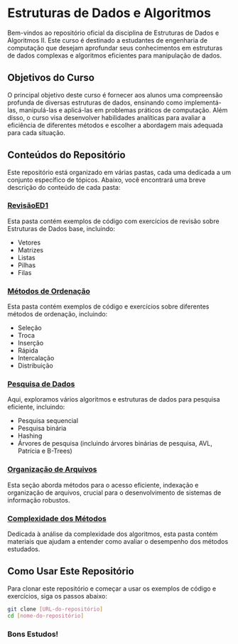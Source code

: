 # Estruturas de Dados e Algoritmos

Bem-vindos ao repositório oficial da disciplina de Estruturas de Dados e Algoritmos II. Este curso é destinado a estudantes de engenharia de computação que desejam aprofundar seus conhecimentos em estruturas de dados complexas e algoritmos eficientes para manipulação de dados. 

## Objetivos do Curso

O principal objetivo deste curso é fornecer aos alunos uma compreensão profunda de diversas estruturas de dados, ensinando como implementá-las, manipulá-las e aplicá-las em problemas práticos de computação. Além disso, o curso visa desenvolver habilidades analíticas para avaliar a eficiência de diferentes métodos e escolher a abordagem mais adequada para cada situação.

## Conteúdos do Repositório

Este repositório está organizado em várias pastas, cada uma dedicada a um conjunto específico de tópicos. Abaixo, você encontrará uma breve descrição do conteúdo de cada pasta:

### [RevisãoED1](https://github.com/brunamichellyos/UFG-ED2/tree/main/Revis%C3%A3oED1)

Esta pasta contém exemplos de código com exercícios de revisão sobre Estruturas de Dados base, incluindo:
- Vetores
- Matrizes
- Listas
- Pilhas
- Filas

### [Métodos de Ordenação](https://github.com/brunamichellyos/UFG-ED2/blob/main/M%C3%A9todos%20de%20Ordena%C3%A7%C3%A3o)

Esta pasta contém exemplos de código e exercícios sobre diferentes métodos de ordenação, incluindo:
- Seleção
- Troca
- Inserção
- Rápida
- Intercalação
- Distribuição

### [Pesquisa de Dados](./Pesquisa)

Aqui, exploramos vários algoritmos e estruturas de dados para pesquisa eficiente, incluindo:
- Pesquisa sequencial
- Pesquisa binária
- Hashing
- Árvores de pesquisa (incluindo árvores binárias de pesquisa, AVL, Patrícia e B-Trees)

### [Organização de Arquivos](./Organização_de_Arquivos)

Esta seção aborda métodos para o acesso eficiente, indexação e organização de arquivos, crucial para o desenvolvimento de sistemas de informação robustos.

### [Complexidade dos Métodos](./Complexidade)

Dedicada à análise da complexidade dos algoritmos, esta pasta contém materiais que ajudam a entender como avaliar o desempenho dos métodos estudados.

## Como Usar Este Repositório

Para clonar este repositório e começar a usar os exemplos de código e exercícios, siga os passos abaixo:

```bash
git clone [URL-do-repositório]
cd [nome-do-repositório]
```

### Bons Estudos!
